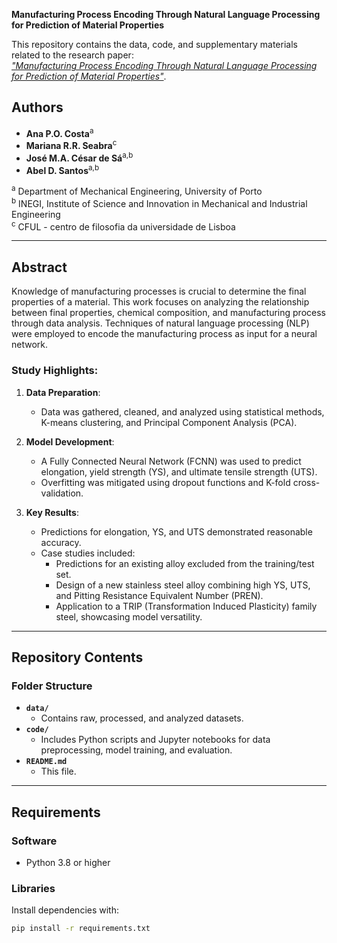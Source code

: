 **Manufacturing Process Encoding Through Natural Language Processing for Prediction of Material Properties**

This repository contains the data, code, and supplementary materials related to the research paper:  
[*"Manufacturing Process Encoding Through Natural Language Processing for Prediction of Material Properties"*](https://www.sciencedirect.com/science/article/pii/S0927025624001174).  

## Authors
- **Ana P.O. Costa**<sup>a</sup>  
- **Mariana R.R. Seabra**<sup>c</sup>  
- **José M.A. César de Sá**<sup>a,b</sup>  
- **Abel D. Santos**<sup>a,b</sup>  

<sup>a</sup> Department of Mechanical Engineering, University of Porto  
<sup>b</sup> INEGI, Institute of Science and Innovation in Mechanical and Industrial Engineering  
<sup>c</sup> CFUL - centro de filosofia da universidade de Lisboa  

---

## Abstract

Knowledge of manufacturing processes is crucial to determine the final properties of a material. This work focuses on analyzing the relationship between final properties, chemical composition, and manufacturing process through data analysis. Techniques of natural language processing (NLP) were employed to encode the manufacturing process as input for a neural network.  

### Study Highlights:
1. **Data Preparation**:  
   - Data was gathered, cleaned, and analyzed using statistical methods, K-means clustering, and Principal Component Analysis (PCA).  

2. **Model Development**:  
   - A Fully Connected Neural Network (FCNN) was used to predict elongation, yield strength (YS), and ultimate tensile strength (UTS).  
   - Overfitting was mitigated using dropout functions and K-fold cross-validation.  

3. **Key Results**:  
   - Predictions for elongation, YS, and UTS demonstrated reasonable accuracy.  
   - Case studies included:  
     - Predictions for an existing alloy excluded from the training/test set.  
     - Design of a new stainless steel alloy combining high YS, UTS, and Pitting Resistance Equivalent Number (PREN).  
     - Application to a TRIP (Transformation Induced Plasticity) family steel, showcasing model versatility.

---

## Repository Contents

### Folder Structure
- **`data/`**  
  - Contains raw, processed, and analyzed datasets.  
- **`code/`**  
  - Includes Python scripts and Jupyter notebooks for data preprocessing, model training, and evaluation.  
- **`README.md`**  
  - This file.  

---

## Requirements

### Software
- Python 3.8 or higher

### Libraries
Install dependencies with:  
```bash
pip install -r requirements.txt
